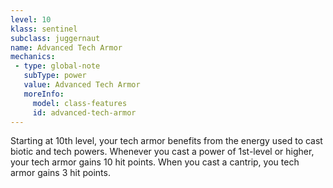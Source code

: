 ```yaml
---
level: 10
klass: sentinel
subclass: juggernaut
name: Advanced Tech Armor
mechanics:
 - type: global-note
   subType: power
   value: Advanced Tech Armor
   moreInfo:
     model: class-features
     id: advanced-tech-armor
---
```

Starting at 10th level, your tech armor benefits from the energy used to cast biotic and tech powers. Whenever you
cast a power of 1st-level or higher, your tech armor gains 10 hit points. When you cast a cantrip, you tech armor gains 3 hit points.
